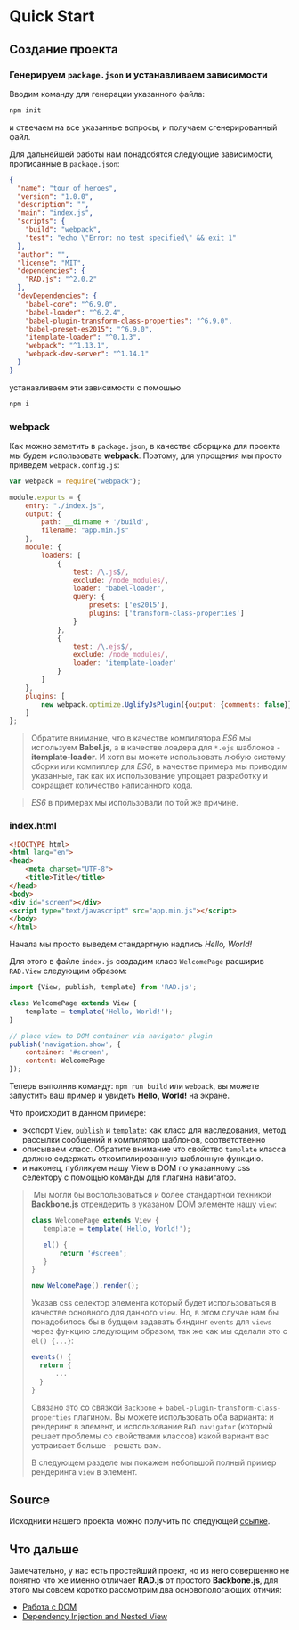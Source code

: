 # Quick Start

## Создание проекта

### Генерируем `package.json` и устанавливаем зависимости

Вводим команду для генерации указанного файла:

```bash
npm init
```
и отвечаем на все указанные вопросы, и получаем сгенерированный файл.

Для дальнейшей работы нам понадобятся следующие зависимости, прописанные в `package.json`:

```json
{
  "name": "tour_of_heroes",
  "version": "1.0.0",
  "description": "",
  "main": "index.js",
  "scripts": {
    "build": "webpack",
    "test": "echo \"Error: no test specified\" && exit 1"
  },
  "author": "",
  "license": "MIT",
  "dependencies": {
    "RAD.js": "^2.0.2"
  },
  "devDependencies": {
    "babel-core": "^6.9.0",
    "babel-loader": "^6.2.4",
    "babel-plugin-transform-class-properties": "^6.9.0",
    "babel-preset-es2015": "^6.9.0",
    "itemplate-loader": "^0.1.3",
    "webpack": "^1.13.1",
    "webpack-dev-server": "^1.14.1"
  }
}
```

устанавливаем эти зависимости с помошью

```bash
npm i
```

### webpack

Как можно заметить в `package.json`, в качестве сборщика для проекта мы будем использовать **webpack**. Поэтому, для упрощения мы просто приведем `webpack.config.js`:

```javascript
var webpack = require("webpack");

module.exports = {
    entry: "./index.js",
    output: {
        path: __dirname + '/build',
        filename: "app.min.js"
    },
    module: {
        loaders: [
            {
                test: /\.js$/,
                exclude: /node_modules/,
                loader: "babel-loader",
                query: {
                    presets: ['es2015'],
                    plugins: ['transform-class-properties']
                }
            },
            {
                test: /\.ejs$/,
                exclude: /node_modules/,
                loader: 'itemplate-loader'
            }
        ]
    },
    plugins: [
        new webpack.optimize.UglifyJsPlugin({output: {comments: false}})
    ]
};
```

> Обратите внимание, что в качестве компилятора *ES6* мы используем **Babel.js**, а в качестве лоадера для `*.ejs` шаблонов - **itemplate-loader**. И хотя вы можете использовать любую систему сборки или компиллер для *ES6*, в качестве примера мы приводим указанные, так как их использование упрощает разработку и сокращает количество написанного кода.

> *ES6* в примерах мы использовали по той же причине.

### index.html

```html
<!DOCTYPE html>
<html lang="en">
<head>
    <meta charset="UTF-8">
    <title>Title</title>
</head>
<body>
<div id="screen"></div>
<script type="text/javascript" src="app.min.js"></script>
</body>
</html>
```

Начала мы просто выведем стандартную надпись *Hello, World!*

Для этого в файле `index.js` создадим класс `WelcomePage` расширив `RAD.View` следующим образом:

```javascript
import {View, publish, template} from 'RAD.js';

class WelcomePage extends View {
    template = template('Hello, World!');
}

// place view to DOM container via navigator plugin
publish('navigation.show', {
    container: '#screen',
    content: WelcomePage
});
```

Теперь выполнив команду: `npm run build` или `webpack`, вы можете запустить ваш пример и увидеть **Hello, World!** на экране.

Что происходит в данном примере:

* экспорт [`View`](../API.md#view), [`publish`](../API.md#dispatcher_publish) и [`template`](../API.md#template): как класс для наследования, метод рассылки сообщений и компилятор шаблонов, соответственно
* описываем класс. Обратите внимание что свойство `template` класса должно содержать откомпилированную шаблонную функцию.
* и наконец, публикуем нашу View в DOM по указанному css селектору с помощью команды для плагина навигатор.

> <a name="standart"></a> Мы могли бы воспользоваться и более стандартной техникой **Backbone.js** отрендерить в указаном DOM элементе нашу `view`:
>
>```javascript
>class WelcomePage extends View {
>    template = template('Hello, World!');
>
>    el() {
>        return '#screen';
>    }
>}
>
>new WelcomePage().render();
>```
>Указав css селектор элемента который будет использоваться в качестве основного для данного `view`. Но, в этом случае нам бы понадобилось бы в будщем задавать биндинг `events` для `views` через функцию следующим образом, так же как мы сделали это с `el() {...}`:
>
>```javascript
>events() {
>	return {
>		...
>	}
>}
>```
>Связано это со связкой `Backbone` + `babel-plugin-transform-class-properties` плагином. Вы можете использовать оба варианта: и рендеринг в элемент, и использование `RAD.navigator` (который решает проблемы со свойствами классов) какой вариант вас устраивает больше - решать вам.
>
>В следующем разделе мы покажем небольшой полный пример рендеринга `view` в элемент.

## Source

Исходники нашего проекта можно получить по следующей [ссылке](source/1.zip).

## Что дальше

Замечательно, у нас есть простейший проект, но из него совершенно не понятно что же именно отличает **RAD.js** от простого **Backbone.js**, для этого мы совсем коротко рассмотрим два основопологающих отичия:

* [Работа с DOM](DOM.md)
* [Dependency Injection and Nested View](Injection.md)

